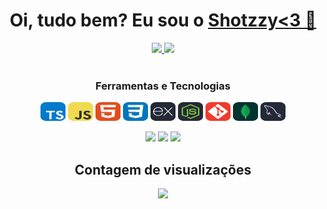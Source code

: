 <h1 align="center">Oi, tudo bem? Eu sou o <a href="https://instagram.com/luanoliveira7ofc">Shotzzy<3 🥰</a></h1>

<div align="center">
  <a href="https://github.com/Shotzzy157">
    <img height="150em" src="https://github-readme-stats.vercel.app/api?username=Shotzzy157&show_icons=false&theme=dark&include_all_commits=true&count_private=true"/>
    <img height="150em" src="https://github-readme-stats.vercel.app/api/top-langs/?username=Shotzzy157&layout=compact&langs_count=7&theme=dark"/>
  </a>
</div>

<div align="center"><br>
  <h3>Ferramentas e Tecnologias</h3>

  <img align="center"  height="30" width="40" src="https://github.com/tandpfun/skill-icons/blob/main/icons/TypeScript.svg">
  <img align="center"  height="30" width="40" src="https://github.com/tandpfun/skill-icons/blob/main/icons/JavaScript.svg">
  <img align="center"  height="30" width="40" src="https://github.com/tandpfun/skill-icons/blob/main/icons/HTML.svg">
  <img align="center"  height="30" width="40" src="https://github.com/tandpfun/skill-icons/blob/main/icons/CSS.svg">
  <img align="center"  height="30" width="40" src="https://github.com/tandpfun/skill-icons/blob/main/icons/ExpressJS-Dark.svg">
  <img align="center"  height="30" width="40" src="https://github.com/tandpfun/skill-icons/blob/main/icons/NodeJS-Dark.svg">
  <img align="center"  height="30" width="40" src="https://github.com/tandpfun/skill-icons/blob/main/icons/Git.svg">
  <img align="center"  height="30" width="40" src="https://github.com/tandpfun/skill-icons/blob/main/icons/MongoDB.svg">
  <img align="center"  height="30" width="40" src="https://github.com/tandpfun/skill-icons/blob/main/icons/MySQL-Dark.svg">
</div><br>

<div align="center">
  <a href="https://www.youtube.com/channel/UCabOjENmrcVjWQtsnAkVq9Q" target="_blank"><img src="https://img.shields.io/badge/YouTube-FF0000?style=for-the-badge&logo=youtube&logoColor=white" target="_blank"></a>
  <a href="https://instagram.com/luanoliveira7ofc" target="_blank"><img src="https://img.shields.io/badge/-Instagram-%23E4405F?style=for-the-badge&logo=instagram&logoColor=white" target="_blank"></a>
  <a href="https://discord.gg/jk3srqqfuy" target="_blank"><img src="https://img.shields.io/badge/Discord-7289DA?style=for-the-badge&logo=discord&logoColor=white" target="_blank"></a> 
</div>

<div align="center">
  <section>
    <h2>Contagem de visualizações</h2>
    <img src="https://profile-counter.glitch.me/Shotzzy157/count.svg"/>
  </section>
</div>
